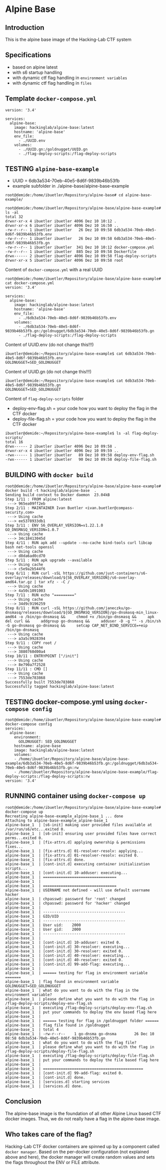 # Alpine Base
## Introduction
This is the alpine base image of the Hacking-Lab CTF system

## Specifications
* based on alpine latest
* with s6 startup handling
* with dynamic ctf flag handling in `environment variables`
* with dynamic ctf flag handling in `files`


## Template `docker-compose.yml`
```
version: '3.4'

services:
  alpine-base:
    image: hackinglab/alpine-base:latest
    hostname: 'alpine-base'
    env_file:
      - ./UUID.env
    volumes:
      - ./UUID.gn:/goldnugget/UUID.gn
      - ./flag-deploy-scripts:/flag-deploy-scripts
```

## TESTING `alpine-base-example`
* UUID = 6db3a534-70eb-40e5-8d6f-9839b46b53fb
* example subfolder in ./alpine-base/alpine-base-example

```
root@demide:/home/ibuetler/Repository/alpine-base# cd alpine-base-example/

root@demide:/home/ibuetler/Repository/alpine-base/alpine-base-example# ls -al 
total 32
drwxr-xr-x 4 ibuetler ibuetler 4096 Dez 10 10:12 .
drwxr-xr-x 6 ibuetler ibuetler 4096 Dez 10 16:50 ..
-rw-r--r-- 1 ibuetler ibuetler   26 Dez 10 09:58 6db3a534-70eb-40e5-8d6f-9839b46b53fb.env
-rw-r--r-- 1 ibuetler ibuetler   26 Dez 10 09:58 6db3a534-70eb-40e5-8d6f-9839b46b53fb.gn
-rw-r--r-- 1 ibuetler ibuetler  341 Dez 10 10:12 docker-compose.yml
-rw-r--r-- 1 ibuetler ibuetler  885 Dez 10 09:58 Dockerfile
drwx------ 2 ibuetler ibuetler 4096 Dez 10 09:58 flag-deploy-scripts
drwxr-xr-x 5 ibuetler ibuetler 4096 Dez 10 09:58 root
```

Content of `docker-compose.yml` with a real UUID
```
root@demide:/home/ibuetler/Repository/alpine-base/alpine-base-example# cat docker-compose.yml 
version: '3.4'

services:
  alpine-base:
    image: hackinglab/alpine-base:latest
    hostname: 'alpine-base'
    env_file:
      - ./6db3a534-70eb-40e5-8d6f-9839b46b53fb.env
    volumes:
      - ./6db3a534-70eb-40e5-8d6f-9839b46b53fb.gn:/goldnugget/6db3a534-70eb-40e5-8d6f-9839b46b53fb.gn
      - ./flag-deploy-scripts:/flag-deploy-scripts

```

Content of UUID.env (do not change this!!!)
```
ibuetler@demide:~/Repository/alpine-base-example$ cat 6db3a534-70eb-40e5-8d6f-9839b46b53fb.env 
GOLDNUGGET=SED_GOLDNUGGET
```

Content of UUID.gn (do not change this!!!)
```
ibuetler@demide:~/Repository/alpine-base-example$ cat 6db3a534-70eb-40e5-8d6f-9839b46b53fb.gn
GOLDNUGGET=SED_GOLDNUGGET
```

Content of `flag-deploy-scripts` folder
* deploy-env-flag.sh = your code how you want to deploy the flag in the CTF docker
* deploy-file-flag.sh = your code how you want to deploy the flag in the CTF docker

```
ibuetler@demide:~/Repository/alpine-base-example$ ls -al flag-deploy-scripts/
total 16
drwx------ 2 ibuetler ibuetler 4096 Dez 10 09:58 .
drwxr-xr-x 4 ibuetler ibuetler 4096 Dez 10 09:59 ..
-rwx------ 1 ibuetler ibuetler   89 Dez 10 09:58 deploy-env-flag.sh
-rwx------ 1 ibuetler ibuetler   90 Dez 10 09:58 deploy-file-flag.sh
```


## BUILDING with `docker build`
```
root@demide:/home/ibuetler/Repository/alpine-base/alpine-base-example# docker build -t hackinglab/alpine-base  .
Sending build context to Docker daemon  23.04kB
Step 1/11 : FROM alpine:latest
 ---> 965ea09ff2eb
Step 2/11 : MAINTAINER Ivan Buetler <ivan.buetler@compass-security.com>
 ---> Using cache
 ---> ee5378933db1
Step 3/11 : ENV S6_OVERLAY_VERSION=v1.22.1.0     GO_DNSMASQ_VERSION=1.0.7
 ---> Using cache
 ---> 34c18413045d
Step 4/11 : RUN apk add --update --no-cache bind-tools curl libcap bash net-tools openssl
 ---> Using cache
 ---> d8da6ad0cd70
Step 5/11 : RUN apk upgrade --available
 ---> Using cache
 ---> c5e9a2b544f6
Step 6/11 : RUN curl -sSL https://github.com/just-containers/s6-overlay/releases/download/${S6_OVERLAY_VERSION}/s6-overlay-amd64.tar.gz | tar xfz - -C /
 ---> Using cache
 ---> 4a50c1091003
Step 7/11 : RUN echo "========="
 ---> Using cache
 ---> 34d9c9196259
Step 8/11 : RUN curl -sSL https://github.com/janeczku/go-dnsmasq/releases/download/${GO_DNSMASQ_VERSION}/go-dnsmasq-min_linux-amd64 -o /bin/go-dnsmasq &&     chmod +x /bin/go-dnsmasq &&     apk del curl &&     addgroup go-dnsmasq &&     adduser -D -g "" -s /bin/sh -G go-dnsmasq go-dnsmasq &&     setcap CAP_NET_BIND_SERVICE=+eip /bin/go-dnsmasq
 ---> Using cache
 ---> a3a5c9928394
Step 9/11 : COPY root /
 ---> Using cache
 ---> 3880760d00a4
Step 10/11 : ENTRYPOINT ["/init"]
 ---> Using cache
 ---> 8e790a7f2528
Step 11/11 : CMD []
 ---> Using cache
 ---> 7553de783868
Successfully built 7553de783868
Successfully tagged hackinglab/alpine-base:latest
```


## TESTING docker-compose.yml using `docker-compose config`
```
root@demide:/home/ibuetler/Repository/alpine-base/alpine-base-example# docker-compose config
services:
  alpine-base:
    environment:
      GOLDNUGGET: SED_GOLDNUGGET
    hostname: alpine-base
    image: hackinglab/alpine-base:latest
    volumes:
    - /home/ibuetler/Repository/alpine-base/alpine-base-example/6db3a534-70eb-40e5-8d6f-9839b46b53fb.gn:/goldnugget/6db3a534-70eb-40e5-8d6f-9839b46b53fb.gn:rw
    - /home/ibuetler/Repository/alpine-base/alpine-base-example/flag-deploy-scripts:/flag-deploy-scripts:rw
version: '3.4'
```

## RUNNING container using `docker-compose up`
```
root@demide:/home/ibuetler/Repository/alpine-base/alpine-base-example# docker-compose up
Recreating alpine-base-example_alpine-base_1 ... done
Attaching to alpine-base-example_alpine-base_1
alpine-base_1  | [s6-init] making user provided files available at /var/run/s6/etc...exited 0.
alpine-base_1  | [s6-init] ensuring user provided files have correct perms...exited 0.
alpine-base_1  | [fix-attrs.d] applying ownership & permissions fixes...
alpine-base_1  | [fix-attrs.d] 01-resolver-resolv: applying... 
alpine-base_1  | [fix-attrs.d] 01-resolver-resolv: exited 0.
alpine-base_1  | [fix-attrs.d] done.
alpine-base_1  | [cont-init.d] executing container initialization scripts...
alpine-base_1  | [cont-init.d] 10-adduser: executing... 
alpine-base_1  | =================================
alpine-base_1  | 
alpine-base_1  | =================================
alpine-base_1  | USERNAME not defined - will use default username hacker
alpine-base_1  | chpasswd: password for 'root' changed
alpine-base_1  | chpasswd: password for 'hacker' changed
alpine-base_1  | 
alpine-base_1  | -------------------------------------
alpine-base_1  | GID/UID
alpine-base_1  | -------------------------------------
alpine-base_1  | User uid:    2000
alpine-base_1  | User gid:    2000
alpine-base_1  | -------------------------------------
alpine-base_1  | 
alpine-base_1  | [cont-init.d] 10-adduser: exited 0.
alpine-base_1  | [cont-init.d] 30-resolver: executing... 
alpine-base_1  | [cont-init.d] 30-resolver: exited 0.
alpine-base_1  | [cont-init.d] 40-resolver: executing... 
alpine-base_1  | [cont-init.d] 40-resolver: exited 0.
alpine-base_1  | [cont-init.d] 99-add-flag: executing... 
alpine-base_1  | 
alpine-base_1  | ====== testing for flag in environment variable =======
alpine-base_1  | flag found in environment variable GOLDNUGGET=SED_GOLDNUGGET
alpine-base_1  | what do you want to do with the flag in the environment variable?
alpine-base_1  | please define what you want to do with the flag in /flag-deploy-scripts/deploy-env-flag.sh
alpine-base_1  | executing /flag-deploy-scripts/deploy-env-flag.sh
alpine-base_1  | put your commands to deploy the env based flag here
alpine-base_1  | 
alpine-base_1  | ====== testing for flag in /goldnugget folder ======
alpine-base_1  | flag file found in /goldnugget
alpine-base_1  | total 4
alpine-base_1  | -rw-r--r--    1 go-dnsma go-dnsma        26 Dec 10 08:58 6db3a534-70eb-40e5-8d6f-9839b46b53fb.gn
alpine-base_1  | what do you want to do with the flag file?
alpine-base_1  | please define what you want to do with the flag in /flag-deploy-scripts/deploy-file-flag.sh
alpine-base_1  | executing /flag-deploy-scripts/deploy-file-flag.sh
alpine-base_1  | put your commands to deploy the file based flag here
alpine-base_1  | 
alpine-base_1  | =============================================
alpine-base_1  | [cont-init.d] 99-add-flag: exited 0.
alpine-base_1  | [cont-init.d] done.
alpine-base_1  | [services.d] starting services
alpine-base_1  | [services.d] done.
```

## Conclusion
The alpine-base image is the foundation of all other Alpine Linux based CTF docker images. Thus, we do not really have a flag in the alpine-base image. 

## Who takes care of the flag? 
Hacking-Lab CTF docker containers are spinned up by a component called `docker manager`. Based on the per-docker configuration (not explained above and here), the docker manager will create random values and sets the flags throughout the ENV or FILE attribute. 




